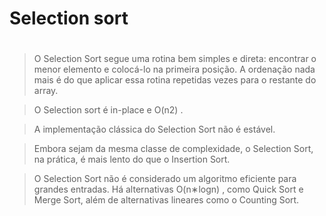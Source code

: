 #  Selection sort <h1>

> O Selection Sort segue uma rotina bem simples e direta: encontrar o menor elemento e colocá-lo na primeira posição. A ordenação nada mais é do que aplicar essa rotina repetidas vezes para o restante do array.

> O Selection sort é in-place e O(n2)
.

> A implementação clássica do Selection Sort não é estável.

> Embora sejam da mesma classe de complexidade, o Selection Sort, na prática, é mais lento do que o Insertion Sort.

> O Selection Sort não é considerado um algoritmo eficiente para grandes entradas. Há alternativas O(n∗logn)
, como Quick Sort e Merge Sort, além de alternativas lineares como o Counting Sort.

